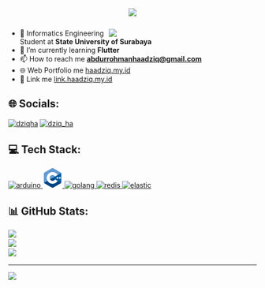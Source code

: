 <h1 align="center"><img src="https://readme-typing-svg.herokuapp.com/?font=Righteous&size=35&center=true&vCenter=true&width=500&height=70&duration=5000&lines=Hi+There!+👋;+I'm+Abdurrohman+Haadziq!;" /></h1>
<img align="right" src="https://user-images.githubusercontent.com/74038190/229223263-cf2e4b07-2615-4f87-9c38-e37600f8381a.gif" width="300">

- 🏫 Informatics Engineering Student at **State University of Surabaya**
- 🌱 I’m currently learning **Flutter**
- 📫 How to reach me **abdurrohmanhaadziq@gmail.com**
- 🌐 Web Portfolio me [haadziq.my.id](https://www.haadziq.my.id/)
- 🔗 Link me [link.haadziq.my.id](https://link.haadziq.my.id/)

## 🌐 Socials:
<a href="https://linkedin.com/in/dziqha" target="blank"><img align="center" src="https://raw.githubusercontent.com/rahuldkjain/github-profile-readme-generator/master/src/images/icons/Social/linked-in-alt.svg" alt="dziqha" height="30" width="40" /></a>
<a href="https://instagram.com/dziq_ha" target="blank"><img align="center" src="https://raw.githubusercontent.com/rahuldkjain/github-profile-readme-generator/master/src/images/icons/Social/instagram.svg" alt="dziq_ha" height="30" width="40" /></a>
</p>

## 💻 Tech Stack:
<p align="left"> <a href="https://www.arduino.cc/" target="_blank" rel="noreferrer"> <img src="https://cdn.worldvectorlogo.com/logos/arduino-1.svg" alt="arduino" width="40" height="40"/> </a> <a href="https://www.w3schools.com/cpp/" target="_blank" rel="noreferrer"> <img src="https://raw.githubusercontent.com/devicons/devicon/master/icons/cplusplus/cplusplus-original.svg" alt="cplusplus" width="40" height="40"/> </a> <a href="https://go.dev" target="_blank" rel="noreferrer"> <img src="https://www.vectorlogo.zone/logos/golang/golang-ar21.svg" alt="golang" width="50" height="40"/> </a> <a href="https://redis.io" target="_blank" rel="noreferrer"> <img src="https://www.vectorlogo.zone/logos/redis/redis-icon.svg" alt="redis" width="40" height="40"/> </a>
<a href="https://www.elastic.co" target="_blank" rel="noreferrer"> <img src="https://www.vectorlogo.zone/logos/elastic/elastic-icon.svg" alt="elastic" width="40" height="40"/> </a></p>

## 📊 GitHub Stats:
![](https://github-readme-stats.vercel.app/api?username=Dziqha&theme=dark&hide_border=false&include_all_commits=false&count_private=false)<br/>
![](https://github-readme-streak-stats.herokuapp.com/?user=Dziqha&theme=dark&hide_border=false)<br/>
![](https://github-readme-stats.vercel.app/api/top-langs/?username=Dziqha&theme=dark&hide_border=false&include_all_commits=false&count_private=false&layout=compact)

---
[![](https://visitcount.itsvg.in/api?id=Dziqha&icon=0&color=0)](https://visitcount.itsvg.in)

<!-- Proudly created with GPRM ( https://gprm.itsvg.in ) -->

